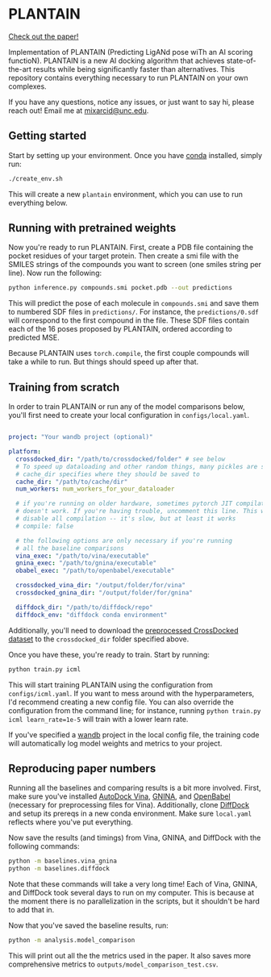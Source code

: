 # PLANTAIN

[Check out the paper!](https://arxiv.org/abs/2307.12090)

Implementation of PLANTAIN (Predicting LigANd pose wiTh an AI scoring functioN). PLANTAIN is a new AI docking algorithm that achieves state-of-the-art results while being significantly faster than alternatives. This repository contains everything necessary to run PLANTAIN on your own complexes.

If you have any questions, notice any issues, or just want to say hi, please reach out! Email me at [mixarcid@unc.edu](mailto:mixarcid@unc.edu).

## Getting started

Start by setting up your environment. Once you have [conda](https://docs.conda.io) installed, simply run:
```bash
./create_env.sh
```
This will create a new `plantain` environment, which you can use to run everything below.

## Running with pretrained weights

Now you're ready to run PLANTAIN. First, create a PDB file containing the pocket residues of your target protein. Then create a smi file with the SMILES strings of the compounds you want to screen (one smiles string per line). Now run the following:

```bash
python inference.py compounds.smi pocket.pdb --out predictions
```

This will predict the pose of each molecule in `compounds.smi` and save them to numbered SDF files in `predictions/`. For instance, the `predictions/0.sdf` will correspond to the first compound in the file. These SDF files contain each of the 16 poses proposed by PLANTAIN, ordered according to predicted MSE.

Because PLANTAIN uses `torch.compile`, the first couple compounds will take a while to run. But things should speed up after that.

## Training from scratch

In order to train PLANTAIN or run any of the model comparisons below, you'll first need to create your local configuration in `configs/local.yaml`.

```yaml

project: "Your wandb project (optional)"

platform:
  crossdocked_dir: "/path/to/crossdocked/folder" # see below
  # To speed up dataloading and other random things, many pickles are saved.
  # cache_dir specifies where they should be saved to
  cache_dir: "/path/to/cache/dir"
  num_workers: num_workers_for_your_dataloader

  # if you're running on older hardware, sometimes pytorch JIT compilation
  # doesn't work. If you're having trouble, uncomment this line. This will
  # disable all compilation -- it's slow, but at least it works
  # compile: false

  # the following options are only necessary if you're running
  # all the baseline comparisons
  vina_exec: "/path/to/vina/executable"
  gnina_exec: "/path/to/gnina/executable"
  obabel_exec: "/path/to/openbabel/executable"

  crossdocked_vina_dir: "/output/folder/for/vina"
  crossdocked_gnina_dir: "/output/folder/for/gnina"

  diffdock_dir: "/path/to/diffdock/repo"
  diffdock_env: "diffdock conda environment"

```

Additionally, you'll need to download the [preprocessed CrossDocked dataset](https://storage.googleapis.com/plantain_data/CrossDockedPreproc.tar.gz) to the `crossdocked_dir` folder specified above.

Once you have these, you're ready to train. Start by running:
```bash
python train.py icml
```
This will start training PLANTAIN using the configuration from `configs/icml.yaml`. If you want to mess around with the hyperparameters, I'd recommend creating a new config file. You can also override the configuration from the command line; for instance, running `python train.py icml learn_rate=1e-5` will train with a lower learn rate.

If you've specified a [wandb](wandb.ai/) project in the local config file, the training code will automatically log model weights and metrics to your project.

## Reproducing paper numbers

Running all the baselines and comparing results is a bit more involved. First, make sure you've installed [AutoDock Vina](https://vina.scripps.edu/), [GNINA](https://github.com/gnina/gnina), and [OpenBabel](https://openbabel.org/wiki/Main_Page) (necessary for preprocessing files for Vina). Additionally, clone [DiffDock](https://github.com/gcorso/DiffDock) and setup its prereqs in a new conda environment. Make sure `local.yaml` reflects where you've put everything.

Now save the results (and timings) from Vina,  GNINA, and DiffDock with the following commands:
```bash
python -m baselines.vina_gnina
python -m baselines.diffdock
```
Note that these commands will take a very long time! Each of Vina, GNINA, and DiffDock took several days to run on my computer. This is because at the moment there is no parallelization in the scripts, but it shouldn't be hard to add that in.

Now that you've saved the baseline results, run:
```bash
python -m analysis.model_comparison
```
This will print out all the the metrics used in the paper. It also saves more comprehensive metrics to `outputs/model_comparison_test.csv`.
